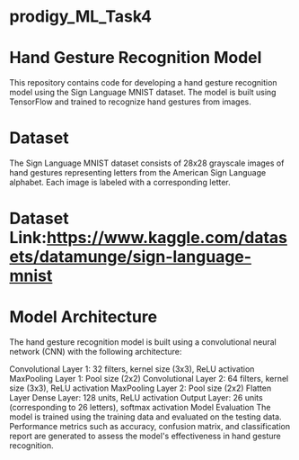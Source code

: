 # prodigy_ML_Task4
# Hand Gesture Recognition Model
This repository contains code for developing a hand gesture recognition model using the Sign Language MNIST dataset. The model is built using TensorFlow and trained to recognize hand gestures from images.

# Dataset
The Sign Language MNIST dataset consists of 28x28 grayscale images of hand gestures representing letters from the American Sign Language alphabet. Each image is labeled with a corresponding letter.

# Dataset Link:https://www.kaggle.com/datasets/datamunge/sign-language-mnist

# Model Architecture
The hand gesture recognition model is built using a convolutional neural network (CNN) with the following architecture:

Convolutional Layer 1: 32 filters, kernel size (3x3), ReLU activation
MaxPooling Layer 1: Pool size (2x2)
Convolutional Layer 2: 64 filters, kernel size (3x3), ReLU activation
MaxPooling Layer 2: Pool size (2x2)
Flatten Layer
Dense Layer: 128 units, ReLU activation
Output Layer: 26 units (corresponding to 26 letters), softmax activation
Model Evaluation
The model is trained using the training data and evaluated on the testing data. Performance metrics such as accuracy, confusion matrix, and classification report are generated to assess the model's effectiveness in hand gesture recognition.
